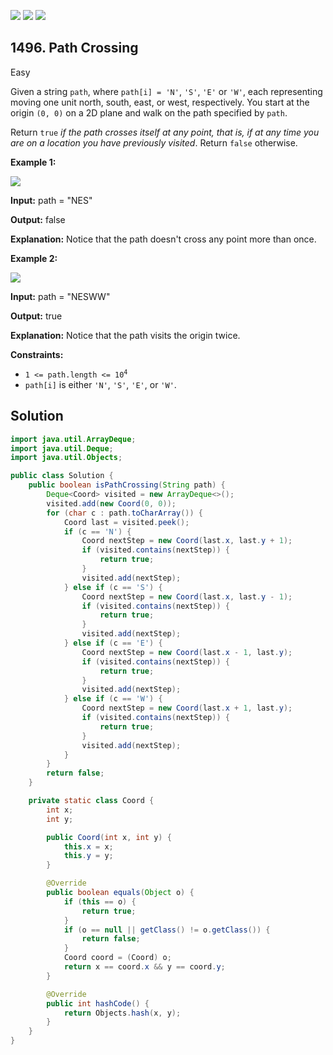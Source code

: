[![](https://img.shields.io/github/stars/javadev/LeetCode-in-Java?label=Stars&style=flat-square)](https://github.com/javadev/LeetCode-in-Java)
[![](https://img.shields.io/github/forks/javadev/LeetCode-in-Java?label=Fork%20me%20on%20GitHub%20&style=flat-square)](https://github.com/javadev/LeetCode-in-Java/fork)
[![](https://img.shields.io/badge/-LeetCode%20in%20Kotlin-blue?style=flat-square)](https://github.com/javadev/LeetCode-in-Kotlin)

## 1496\. Path Crossing

Easy

Given a string `path`, where `path[i] = 'N'`, `'S'`, `'E'` or `'W'`, each representing moving one unit north, south, east, or west, respectively. You start at the origin `(0, 0)` on a 2D plane and walk on the path specified by `path`.

Return `true` _if the path crosses itself at any point, that is, if at any time you are on a location you have previously visited_. Return `false` otherwise.

**Example 1:**

![](https://assets.leetcode.com/uploads/2020/06/10/screen-shot-2020-06-10-at-123929-pm.png)

**Input:** path = "NES"

**Output:** false

**Explanation:** Notice that the path doesn't cross any point more than once.

**Example 2:**

![](https://assets.leetcode.com/uploads/2020/06/10/screen-shot-2020-06-10-at-123843-pm.png)

**Input:** path = "NESWW"

**Output:** true

**Explanation:** Notice that the path visits the origin twice.

**Constraints:**

*   <code>1 <= path.length <= 10<sup>4</sup></code>
*   `path[i]` is either `'N'`, `'S'`, `'E'`, or `'W'`.

## Solution

```java
import java.util.ArrayDeque;
import java.util.Deque;
import java.util.Objects;

public class Solution {
    public boolean isPathCrossing(String path) {
        Deque<Coord> visited = new ArrayDeque<>();
        visited.add(new Coord(0, 0));
        for (char c : path.toCharArray()) {
            Coord last = visited.peek();
            if (c == 'N') {
                Coord nextStep = new Coord(last.x, last.y + 1);
                if (visited.contains(nextStep)) {
                    return true;
                }
                visited.add(nextStep);
            } else if (c == 'S') {
                Coord nextStep = new Coord(last.x, last.y - 1);
                if (visited.contains(nextStep)) {
                    return true;
                }
                visited.add(nextStep);
            } else if (c == 'E') {
                Coord nextStep = new Coord(last.x - 1, last.y);
                if (visited.contains(nextStep)) {
                    return true;
                }
                visited.add(nextStep);
            } else if (c == 'W') {
                Coord nextStep = new Coord(last.x + 1, last.y);
                if (visited.contains(nextStep)) {
                    return true;
                }
                visited.add(nextStep);
            }
        }
        return false;
    }

    private static class Coord {
        int x;
        int y;

        public Coord(int x, int y) {
            this.x = x;
            this.y = y;
        }

        @Override
        public boolean equals(Object o) {
            if (this == o) {
                return true;
            }
            if (o == null || getClass() != o.getClass()) {
                return false;
            }
            Coord coord = (Coord) o;
            return x == coord.x && y == coord.y;
        }

        @Override
        public int hashCode() {
            return Objects.hash(x, y);
        }
    }
}
```